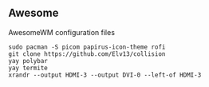 ## Awesome

AwesomeWM configuration files

```
sudo pacman -S picom papirus-icon-theme rofi
git clone https://github.com/Elv13/collision
yay polybar
yay termite 
xrandr --output HDMI-3 --output DVI-0 --left-of HDMI-3
```

